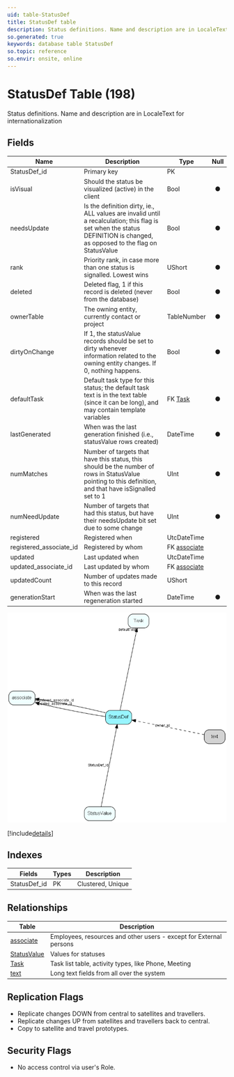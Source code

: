```yaml
---
uid: table-StatusDef
title: StatusDef table
description: Status definitions. Name and description are in LocaleText for internationalization
so.generated: true
keywords: database table StatusDef
so.topic: reference
so.envir: onsite, online
---
```


# StatusDef Table (198)

Status definitions. Name and description are in LocaleText for internationalization

## Fields

| Name | Description | Type | Null |
|------|-------------|------|:----:|
|StatusDef\_id|Primary key|PK| |
|isVisual|Should the status be visualized (active) in the client|Bool|&#x25CF;|
|needsUpdate|Is the definition dirty, ie., ALL values are invalid until a recalculation; this flag is set when the status DEFINITION is changed, as opposed to the flag on StatusValue|Bool|&#x25CF;|
|rank|Priority rank, in case more than one status is signalled. Lowest wins|UShort|&#x25CF;|
|deleted|Deleted flag, 1 if this record is deleted (never from the database)|Bool|&#x25CF;|
|ownerTable|The owning entity, currently contact or project|TableNumber|&#x25CF;|
|dirtyOnChange|If 1, the statusValue records should be set to dirty whenever information related to the owning entity changes. If 0, nothing happens.|Bool|&#x25CF;|
|defaultTask|Default task type for this status; the default task text is in the text table (since it can be long), and may contain template variables|FK [Task](task.md)|&#x25CF;|
|lastGenerated|When was the last generation finished  (i.e., statusValue rows created)|DateTime|&#x25CF;|
|numMatches|Number of targets that have this status, this should be the number of rows in StatusValue pointing to this definition, and that have isSignalled set to 1|UInt|&#x25CF;|
|numNeedUpdate|Number of targets that had this status, but have their needsUpdate bit set due to some change|UInt|&#x25CF;|
|registered|Registered when|UtcDateTime| |
|registered\_associate\_id|Registered by whom|FK [associate](associate.md)| |
|updated|Last updated when|UtcDateTime| |
|updated\_associate\_id|Last updated by whom|FK [associate](associate.md)| |
|updatedCount|Number of updates made to this record|UShort| |
|generationStart|When was the last regeneration started|DateTime|&#x25CF;|


![StatusDef table relationship diagram](./media/StatusDef.png)

[!include[details](./includes/statusdef.md)]

## Indexes

| Fields | Types | Description |
|--------|-------|-------------|
|StatusDef\_id |PK |Clustered, Unique |

## Relationships

| Table|  Description |
|------|-------------|
|[associate](associate.md)  |Employees, resources and other users - except for External persons |
|[StatusValue](statusvalue.md)  |Values for statuses |
|[Task](task.md)  |Task list table, activity types, like Phone, Meeting |
|[text](text.md)  |Long text fields from all over the system |


## Replication Flags

* Replicate changes DOWN from central to satellites and travellers.
* Replicate changes UP from satellites and travellers back to central.
* Copy to satellite and travel prototypes.

## Security Flags

* No access control via user's Role.

